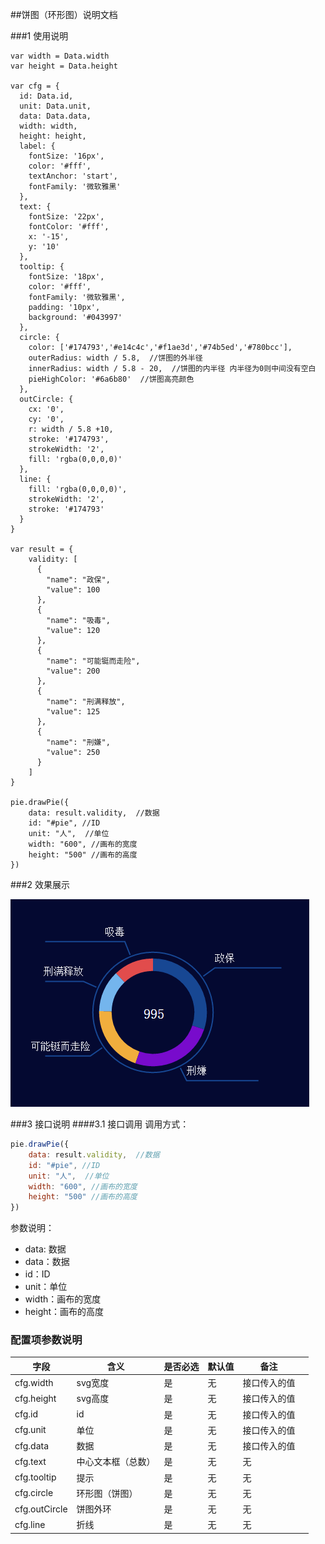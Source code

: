 ##饼图（环形图）说明文档

###1 使用说明
```
var width = Data.width
var height = Data.height

var cfg = {
  id: Data.id,
  unit: Data.unit,
  data: Data.data,
  width: width,
  height: height,
  label: {
    fontSize: '16px',
    color: '#fff',
    textAnchor: 'start',
    fontFamily: '微软雅黑'
  },
  text: {
    fontSize: '22px',
    fontColor: '#fff',
    x: '-15',
    y: '10'
  },
  tooltip: {
    fontSize: '18px',
    color: '#fff',
    fontFamily: '微软雅黑',
    padding: '10px',
    background: '#043997'
  },
  circle: {
    color: ['#174793','#e14c4c','#f1ae3d','#74b5ed','#780bcc'],
    outerRadius: width / 5.8,  //饼图的外半径 
    innerRadius: width / 5.8 - 20,  //饼图的内半径 内半径为0则中间没有空白
    pieHighColor: '#6a6b80'  //饼图高亮颜色
  },
  outCircle: {
    cx: '0',
    cy: '0',
    r: width / 5.8 +10,
    stroke: '#174793',
    strokeWidth: '2',
    fill: 'rgba(0,0,0,0)'
  },
  line: {
    fill: 'rgba(0,0,0,0)',
    strokeWidth: '2',
    stroke: '#174793'
  }
}

var result = {
    validity: [
      {
        "name": "政保",
        "value": 100
      },
      {
        "name": "吸毒",
        "value": 120
      },
      {
        "name": "可能铤而走险",
        "value": 200
      },
      {
        "name": "刑满释放",
        "value": 125
      },
      {
        "name": "刑嫌",
        "value": 250
      }
    ]
}

pie.drawPie({
    data: result.validity,  //数据
    id: "#pie", //ID
    unit: "人",  //单位
    width: "600", //画布的宽度
    height: "500" //画布的高度
})
```
###2 效果展示

![splitBar](img/pie.png)

###3 接口说明
####3.1 接口调用
调用方式：

```javascript
pie.drawPie({
    data: result.validity,  //数据
    id: "#pie", //ID
    unit: "人",  //单位
    width: "600", //画布的宽度
    height: "500" //画布的高度
})
```

参数说明：

- data: 数据
- data：数据
- id：ID
- unit：单位
- width：画布的宽度
- height：画布的高度

### 配置项参数说明

| 字段            | 含义        | 是否必选 | 默认值  | 备注     |      |
| ------------- | --------- | ---- | ---- | ------ | ---- |
| cfg.width     | svg宽度     | 是    | 无    | 接口传入的值 |      |
| cfg.height    | svg高度     | 是    | 无    | 接口传入的值 |      |
| cfg.id        | id        | 是    | 无    | 接口传入的值 |      |
| cfg.unit      | 单位        | 是    | 无    | 接口传入的值 |      |
| cfg.data      | 数据        | 是    | 无    | 接口传入的值 |      |
| cfg.text      | 中心文本框（总数） | 是    | 无    | 无      |      |
| cfg.tooltip   | 提示        | 是    | 无    | 无      |      |
| cfg.circle    | 环形图（饼图）   | 是    | 无    | 无      |      |
| cfg.outCircle | 饼图外环      | 是    | 无    | 无      |      |
| cfg.line      | 折线        | 是    | 无    | 无      |      |